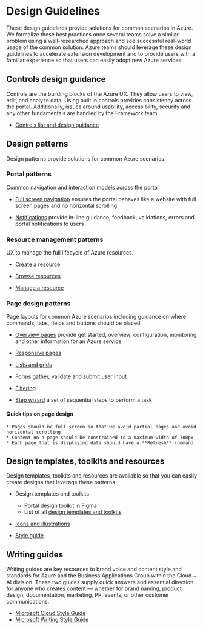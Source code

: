 <a name="design-guidelines"></a>
# Design Guidelines

These design guidelines provide solutions for common scenarios in Azure.  We formalize these best practices once several teams solve a similar problem using a well-researched approach and see successful real-world usage of the common solution. Azure teams should leverage these design guidelines to accelerate extension development and to provide users with a familiar experience so that users can easily adopt new Azure services.

<a name="design-guidelines-controls-design-guidance"></a>
## Controls design guidance
Controls are the building blocks of the Azure UX. They allow users to view, edit, and analyze data. Using built in controls provides consistency across the portal. Additionally, issues around usability, accessibility, security and any other fundamentals are handled by the Framework team.
* [Controls list and design guidance](design-patterns-controls.md)


<a name="design-guidelines-design-patterns"></a>
## Design patterns
Design patterns provide solutions for common Azure scenarios.

<a name="design-guidelines-design-patterns-portal-patterns"></a>
### Portal patterns
Common navigation and interaction models across the portal

* [Full screen navigation](design-patterns-page-fullscreen.md) ensures the portal behaves like a website with full screen pages and no horizontal scrolling

* [Notifications](design-patterns-page-notifications.md) provide in-line guidance, feedback, validations, errors and portal notifications to users

<a name="design-guidelines-design-patterns-resource-management-patterns"></a>
### Resource management patterns
UX to manage the full lifecycle of Azure resources.

* [Create a resource](design-patterns-resource-create.md)

* [Browse resources](design-patterns-resource-browse.md)

* [Manage a resource](design-patterns-resource-manage.md)

<a name="design-guidelines-design-patterns-page-design-patterns"></a>
### Page design patterns
Page layouts for common Azure scenarios including guidance on where commands, tabs, fields and buttons should be placed

* [Overview pages](design-patterns-page-overview.md) provide get started, overview, configuration, monitoring and other information for an Azure service

* [Responsive pages](design-patterns-page-responsive-design.md)

* [Lists and grids](design-patterns-page-grid.md)

* [Forms](design-patterns-page-forms.md) gather, validate and submit user input

* [Filtering](design-patterns-page-filtering.md)

* [Step wizard](design-patterns-step-wizard.md) a set of sequential steps to perform a task


<a name="design-guidelines-design-patterns-page-design-patterns-quick-tips-on-page-design"></a>
#### Quick tips on page design
    * Pages should be full screen so that we avoid partial pages and avoid horizontal scrolling
    * Content on a page should be constrained to a maximum width of 700px
    * Each page that is displaying data should have a **Refresh** command

<a name="design-guidelines-design-templates-toolkits-and-resources"></a>
## Design templates, toolkits and resources
Design templates, toolkits and resources are available so that you can easily create designs that leverage these patterns.

* Design templates and toolkits
    * <a href="https://www.figma.com/file/Bwn8rmUOYtnPRwA3JoQTBn/Azure-Portal-Toolkit?node-id=3002%3A373291" target="_blank">Portal design toolkit in Figma</a>
    * List of all [design templates and toolkits](design-patterns-toolkits.md)

* [Icons and illustrations](design-patterns-icons.md)

* [Style guide](design-patterns-style-guide.md)


<a name="design-guidelines-writing-guides"></a>
## Writing guides
Writing guides are key resources to brand voice and content style and standards for Azure and the Business Applications Group within the Cloud + AI division. These two guides supply quick answers and essential direction for anyone who creates content — whether for brand naming, product design, documentation, marketing, PR, events, or other customer communications.

 * [Microsoft Cloud Style Guide](https://worldready.cloudapp.net/Styleguide/Read?id=2696&topicid=25351)
 * [Microsoft Writing Style Guide](https://aka.ms/style)
